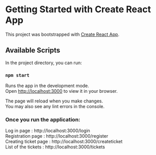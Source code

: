 # Getting Started with Create React App

This project was bootstrapped with [Create React App](https://github.com/facebook/create-react-app).

## Available Scripts

In the project directory, you can run:

### `npm start`

Runs the app in the development mode.\
Open [http://localhost:3000](http://localhost:3000) to view it in your browser.

The page will reload when you make changes.\
You may also see any lint errors in the console.

### Once you run the application:

Log in page : http://localhost:3000/login \
Registration page : http://localhost:3000/register \
Creating ticket page : http://localhost:3000/createticket \
List of the tickets : http://localhost:3000/tickets 
